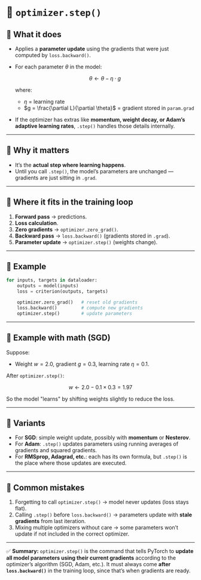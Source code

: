 

# 🔹 `optimizer.step()`

## 🔸 What it does

* Applies a **parameter update** using the gradients that were just computed by `loss.backward()`.

* For each parameter $\theta$ in the model:

  $$
  \theta \leftarrow \theta - \eta \cdot g
  $$

  where:

  * $\eta$ = learning rate
  * $g = \frac{\partial L}{\partial \theta}$ = gradient stored in `param.grad`

* If the optimizer has extras like **momentum, weight decay, or Adam’s adaptive learning rates**, `.step()` handles those details internally.

---

## 🔸 Why it matters

* It’s the **actual step where learning happens**.
* Until you call `.step()`, the model’s parameters are unchanged — gradients are just sitting in `.grad`.

---

## 🔸 Where it fits in the training loop

1. **Forward pass** → predictions.
2. **Loss calculation**.
3. **Zero gradients** → `optimizer.zero_grad()`.
4. **Backward pass** → `loss.backward()` (gradients stored in `.grad`).
5. **Parameter update** → `optimizer.step()` (weights change).

---

## 🔸 Example

```python
for inputs, targets in dataloader:
    outputs = model(inputs)
    loss = criterion(outputs, targets)

    optimizer.zero_grad()   # reset old gradients
    loss.backward()         # compute new gradients
    optimizer.step()        # update parameters
```

---

## 🔸 Example with math (SGD)

Suppose:

* Weight $w = 2.0$, gradient $g = 0.3$, learning rate $\eta = 0.1$.

After `optimizer.step()`:

$$
w \leftarrow 2.0 - 0.1 \times 0.3 = 1.97
$$

So the model "learns" by shifting weights slightly to reduce the loss.

---

## 🔸 Variants

* For **SGD**: simple weight update, possibly with **momentum** or **Nesterov**.
* For **Adam**: `.step()` updates parameters using running averages of gradients and squared gradients.
* For **RMSprop, Adagrad, etc.**: each has its own formula, but `.step()` is the place where those updates are executed.

---

## 🔸 Common mistakes

1. Forgetting to call `optimizer.step()` → model never updates (loss stays flat).
2. Calling `.step()` before `loss.backward()` → parameters update with **stale gradients** from last iteration.
3. Mixing multiple optimizers without care → some parameters won’t update if not included in the correct optimizer.

---

✅ **Summary:**
`optimizer.step()` is the command that tells PyTorch to **update all model parameters using their current gradients** according to the optimizer’s algorithm (SGD, Adam, etc.). It must always come **after `loss.backward()`** in the training loop, since that’s when gradients are ready.

